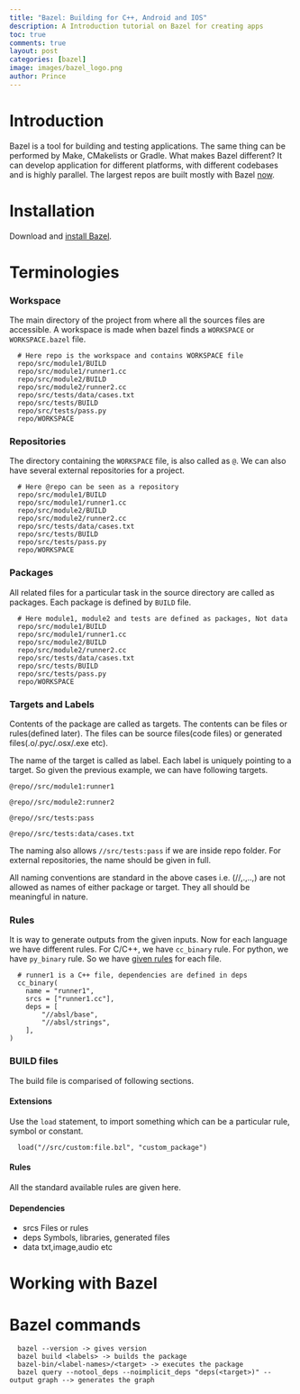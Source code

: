 ```yaml
---
title: "Bazel: Building for C++, Android and IOS"
description: A Introduction tutorial on Bazel for creating apps
toc: true
comments: true
layout: post
categories: [bazel]
image: images/bazel_logo.png
author: Prince
---
```


# Introduction

Bazel is a tool for building and testing applications. The same thing can be performed by Make, CMakelists or Gradle.
What makes Bazel different? It can develop application for different platforms, with different codebases and is highly parallel. The largest repos are built mostly with Bazel [now](https://bazel.build/users.html).

# Installation

Download and [install Bazel](https://docs.bazel.build/versions/main/install.html).

# Terminologies

### Workspace
The main directory of the project from where all the sources files are accessible. A workspace is made when bazel finds a `WORKSPACE` or `WORKSPACE.bazel` file. 
```
  # Here repo is the workspace and contains WORKSPACE file
  repo/src/module1/BUILD
  repo/src/module1/runner1.cc
  repo/src/module2/BUILD
  repo/src/module2/runner2.cc
  repo/src/tests/data/cases.txt
  repo/src/tests/BUILD
  repo/src/tests/pass.py
  repo/WORKSPACE
```



### Repositories
The directory containing the `WORKSPACE` file, is also called as `@`. We can also have several external repositories for a project.    
```
  # Here @repo can be seen as a repository
  repo/src/module1/BUILD
  repo/src/module1/runner1.cc
  repo/src/module2/BUILD
  repo/src/module2/runner2.cc
  repo/src/tests/data/cases.txt
  repo/src/tests/BUILD
  repo/src/tests/pass.py
  repo/WORKSPACE
```


### Packages
All related files for a particular task in the source directory are called as packages. Each package is defined by `BUILD` file.
```
  # Here module1, module2 and tests are defined as packages, Not data
  repo/src/module1/BUILD
  repo/src/module1/runner1.cc
  repo/src/module2/BUILD
  repo/src/module2/runner2.cc
  repo/src/tests/data/cases.txt
  repo/src/tests/BUILD
  repo/src/tests/pass.py
  repo/WORKSPACE
```

### Targets and Labels
Contents of the package are called as targets.
The contents can be files or rules(defined later). 
The files can be source files(code files) or generated files(.o/.pyc/.osx/.exe etc).

The name of the target is called as label. Each label is uniquely pointing to a target.
So given the previous example, we can have following targets.
```
@repo//src/module1:runner1
```
```
@repo//src/module2:runner2
```
```
@repo//src/tests:pass
```
```
@repo//src/tests:data/cases.txt
```
The naming also allows `//src/tests:pass` if we are inside repo folder.
For external repositories, the name should be given in full.

All naming conventions are standard in the above cases i.e. (//,.,..,<space>) are not allowed as names of either package or target.
They all should be meaningful in nature.


### Rules
It is way to generate outputs from the given inputs. Now for each language we have different rules. For C/C++, we have `cc_binary` rule.
For python, we have `py_binary` rule. So we have [given rules](https://docs.bazel.build/versions/main/rules.html) for each file.

```
  # runner1 is a C++ file, dependencies are defined in deps
  cc_binary(
    name = "runner1",
    srcs = ["runner1.cc"],
    deps = [
        "//absl/base",
        "//absl/strings",
    ],
)
```
  
  
### BUILD files
The build file is comparised of following sections.
  
#### Extensions
Use the `load` statement, to import something which can be a particular rule, symbol or constant.  

```
  load("//src/custom:file.bzl", "custom_package")
```
  
#### Rules
All the standard available rules are given here.

#### Dependencies
- srcs
  Files or rules
- deps
  Symbols, libraries, generated files
- data
  txt,image,audio etc


# Working with Bazel


# Bazel commands

```
  bazel --version -> gives version
  bazel build <labels> -> builds the package
  bazel-bin/<label-names>/<target> -> executes the package
  bazel query --notool_deps --noimplicit_deps "deps(<target>)" --output graph --> generates the graph
  
```
  

